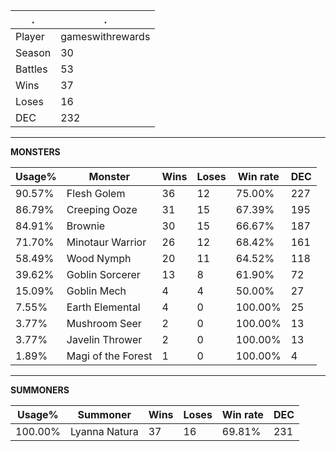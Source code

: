 .|.
|-|-
Player|gameswithrewards
Season|30
Battles|53
Wins|37
Loses|16
DEC|232

---
**MONSTERS**

Usage%|Monster|Wins|Loses|Win rate|DEC|
-|-|-|-|-|-|
90.57%|Flesh Golem|36|12|75.00%|227|
86.79%|Creeping Ooze|31|15|67.39%|195|
84.91%|Brownie|30|15|66.67%|187|
71.70%|Minotaur Warrior|26|12|68.42%|161|
58.49%|Wood Nymph|20|11|64.52%|118|
39.62%|Goblin Sorcerer|13|8|61.90%|72|
15.09%|Goblin Mech|4|4|50.00%|27|
7.55%|Earth Elemental|4|0|100.00%|25|
3.77%|Mushroom Seer|2|0|100.00%|13|
3.77%|Javelin Thrower|2|0|100.00%|13|
1.89%|Magi of the Forest|1|0|100.00%|4|

---
**SUMMONERS**

Usage%|Summoner|Wins|Loses|Win rate|DEC|
-|-|-|-|-|-|
100.00%|Lyanna Natura|37|16|69.81%|231|

